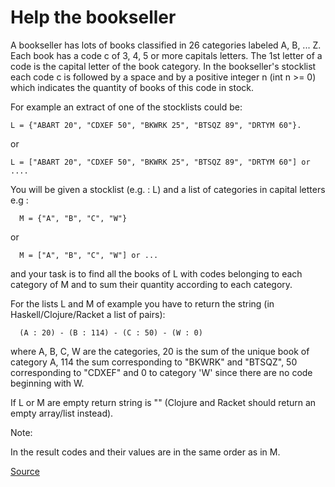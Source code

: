 # Help the bookseller

A bookseller has lots of books classified in 26 categories labeled A,
B, ... Z. Each book has a code c of 3, 4, 5 or more capitals letters.
The 1st letter of a code is the capital letter of the book category.
In the bookseller's stocklist each code c is followed by a space and
by a positive integer n (int n >= 0) which indicates the quantity of
books of this code in stock.

For example an extract of one of the stocklists could be:

```text
L = {"ABART 20", "CDXEF 50", "BKWRK 25", "BTSQZ 89", "DRTYM 60"}.
```

or

```text
L = ["ABART 20", "CDXEF 50", "BKWRK 25", "BTSQZ 89", "DRTYM 60"] or ....
```

You will be given a stocklist (e.g. : L) and a list of categories in
capital letters e.g :

```text
  M = {"A", "B", "C", "W"} 
```

or

```text
  M = ["A", "B", "C", "W"] or ...
```

and your task is to find all the books of L with codes belonging to each
category of M and to sum their quantity according to each category.

For the lists L and M of example you have to return the string
(in Haskell/Clojure/Racket a list of pairs):

```text
  (A : 20) - (B : 114) - (C : 50) - (W : 0)
```

where A, B, C, W are the categories, 20 is the sum of the unique book of
category A, 114 the sum corresponding to "BKWRK" and "BTSQZ", 50
corresponding to "CDXEF" and 0 to category 'W' since there are no code
beginning with W.

If L or M are empty return string is "" (Clojure and Racket should return
an empty array/list instead).

Note:

In the result codes and their values are in the same order as in M.

[Source](https://www.codewars.com/kata/54dc6f5a224c26032800005c/train/python)
